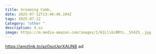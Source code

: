 ```yaml
---
title: Grooming Comb,
date: 2025-07-12T13:46:48.104Z
tags: 2025-07-12
Category: "other "
description: 4.xx
image: https://m.media-amazon.com/images/I/61LliGcBRtL._SX425_.jpg
---
```

https://amzlink.to/az0soUprXAUN6 ad